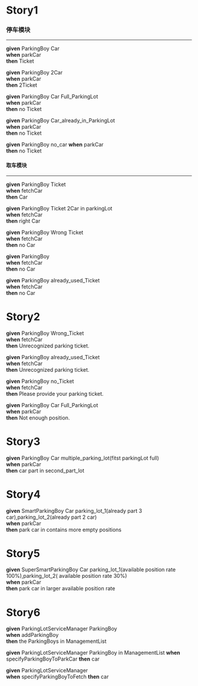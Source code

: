 # Story1  

### 停车模块    
-------------------------------  
**given** ParkingBoy Car  
**when**  parkCar  
**then**  Ticket  

**given** ParkingBoy 2Car  
**when**  parkCar  
**then**  2Ticket  

**given** ParkingBoy Car  Full_ParkingLot  
**when**  parkCar   
**then**  no Ticket  

**given** ParkingBoy Car_already_in_ParkingLot  
**when**  parkCar   
**then**  no Ticket  

**given** ParkingBoy   no_car
**when**  parkCar  
**then**  no Ticket  



#### 取车模块 
----------
**given** ParkingBoy Ticket    
**when**  fetchCar     
**then**  Car    

**given** ParkingBoy Ticket  2Car in parkingLot  
**when**  fetchCar     
**then**  right Car    
  
**given** ParkingBoy Wrong Ticket  
**when**  fetchCar     
**then**  no Car    

**given** ParkingBoy  
**when**  fetchCar     
**then**  no Car    

**given** ParkingBoy already_used_Ticket  
**when**  fetchCar     
**then**  no Car

# Story2

**given** ParkingBoy Wrong_Ticket  
**when**  fetchCar     
**then**  Unrecognized parking ticket.

**given** ParkingBoy already_used_Ticket  
**when**  fetchCar     
**then**  Unrecognized parking ticket.
 
**given** ParkingBoy no_Ticket  
**when**  fetchCar     
**then**  Please provide your parking ticket.
  
**given** ParkingBoy Car Full_ParkingLot  
**when**  parkCar   
**then**  Not enough position. 

# Story3
**given** ParkingBoy Car multiple_parking_lot(fitst parkingLot full)  
**when**  parkCar  
**then**  car part in second_part_lot  

# Story4  
**given** SmartParkingBoy Car parking_lot_1(already part 3 car),parking_lot_2(already part 2 car)  
**when**  parkCar  
**then**  park car in contains more empty positions

# Story5  
**given** SuperSmartParkingBoy Car parking_lot_1(available position rate 100%),parking_lot_2( available position rate 30%)  
**when**  parkCar  
**then**  park car in larger available position rate

# Story6  
**given** ParkingLotServiceManager  ParkingBoy  
**when**  addParkingBoy  
**then**  the ParkingBoys in ManagementList

**given** ParkingLotServiceManager  ParkingBoy in ManagementList
**when**  specifyParkingBoyToParkCar
**then**  car

**given** ParkingLotServiceManager  
**when**  specifyParkingBoyToFetch 
**then**  car
 